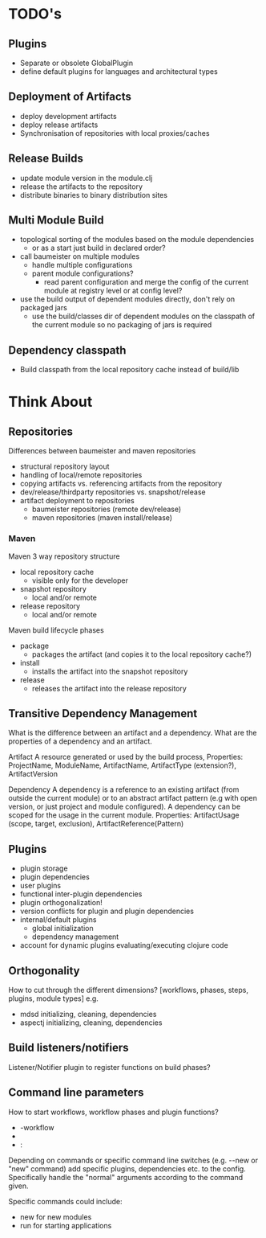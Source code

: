 TODO's
======

Plugins
-------
 * Separate or obsolete GlobalPlugin
 * define default plugins for languages and architectural types

Deployment of Artifacts
-----------------------
 * deploy development artifacts
 * deploy release artifacts
 * Synchronisation of repositories with local proxies/caches

Release Builds
--------------
 * update module version in the module.clj
 * release the artifacts to the repository
 * distribute binaries to binary distribution sites 

Multi Module Build
------------------
 * topological sorting of the modules based on the module dependencies
   * or as a start just build in declared order?
 * call baumeister on multiple modules
   * handle multiple configurations
   * parent module configurations?
     * read parent configuration and merge the config of the current module at registry level or at config level?
 * use the build output of dependent modules directly, don't rely on packaged jars
   * use the build/classes dir of dependent modules on the classpath of the current module so no packaging of jars is required 

Dependency classpath
--------------------
 * Build classpath from the local repository cache instead of build/lib

Think About
===========

Repositories
------------
Differences between baumeister and maven repositories
 * structural repository layout
 * handling of local/remote repositories
 * copying artifacts vs. referencing artifacts from the repository
 * dev/release/thirdparty repositories vs. snapshot/release
 * artifact deployment to repositories
   * baumeister repositories (remote dev/release)
   * maven repositories (maven install/release)

### Maven
Maven 3 way repository structure
 * local repository cache
   * visible only for the developer
 * snapshot repository
   * local and/or remote
 * release repository
   * local and/or remote

Maven build lifecycle phases
 * package
   * packages the artifact (and copies it to the local repository cache?)
 * install
   * installs the artifact into the snapshot repository
 * release 
   * releases the artifact into the release repository


Transitive Dependency Management
--------------------------------
What is the difference between an artifact and a dependency. What are the properties of a dependency and an artifact.

Artifact
A resource generated or used by the build process,
Properties: ProjectName, ModuleName, ArtifactName, ArtifactType (extension?), ArtifactVersion

Dependency
A dependency is a reference to an existing artifact (from outside the current module) or to an abstract artifact pattern
(e.g with open version, or just project and module configured).
A dependency can be scoped for the usage in the current module.
Properties: ArtifactUsage (scope, target, exclusion), ArtifactReference(Pattern)

Plugins
-------
 * plugin storage
 * plugin dependencies
 * user plugins
 * functional inter-plugin dependencies
 * plugin orthogonalization!
 * version conflicts for plugin and plugin dependencies
 * internal/default plugins
   * global initialization
   * dependency management
 * account for dynamic plugins evaluating/executing clojure code

Orthogonality
-------------
How to cut through the different dimensions?
[workflows, phases, steps, plugins, module types]
e.g.
 * mdsd initializing, cleaning, dependencies
 * aspectj initializing, cleaning, dependencies

Build listeners/notifiers
-------------------------
Listener/Notifier plugin to register functions on build phases?


Command line parameters
-----------------------
How to start workflows, workflow phases and plugin functions?

* <workflow-name>-workflow
* <phase-name>
* <plugin-name>:<function-name>


Depending on commands or specific command line switches (e.g. --new or "new" command) add specific plugins, dependencies etc. to the config.
Specifically handle the "normal" arguments according to the command given.

Specific commands could include:
 * new for new modules
 * run for starting applications
 